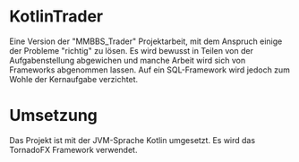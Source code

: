 # KotlinTrader
Eine Version der "MMBBS_Trader" Projektarbeit, mit dem Anspruch einige der Probleme "richtig" zu lösen.
Es wird bewusst in Teilen von der Aufgabenstellung abgewichen und manche Arbeit wird sich von Frameworks abgenommen lassen.
Auf ein SQL-Framework wird jedoch zum Wohle der Kernaufgabe verzichtet.

# Umsetzung
Das Projekt ist mit der JVM-Sprache Kotlin umgesetzt.
Es wird das TornadoFX Framework verwendet.
